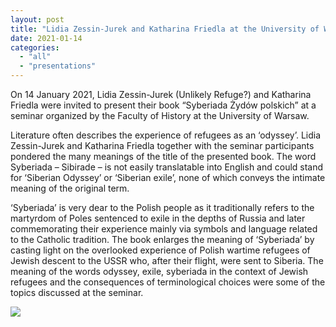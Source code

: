 ```yaml
---
layout: post
title: "Lidia Zessin-Jurek and Katharina Friedla at the University of Warsaw"
date: 2021-01-14
categories: 
  - "all"
  - "presentations"
---
```


On 14 January 2021, Lidia Zessin-Jurek (Unlikely Refuge?) and Katharina Friedla were invited to present their book “Syberiada Żydów polskich” at a seminar organized by the Faculty of History at the University of Warsaw.

Literature often describes the experience of refugees as an ‘odyssey’. Lidia Zessin-Jurek and Katharina Friedla together with the seminar participants pondered the many meanings of the title of the presented book. The word Syberiada – Sibirade – is not easily translatable into English and could stand for ‘Siberian Odyssey’ or ‘Siberian exile’, none of which conveys the intimate meaning of the original term.

‘Syberiada’ is very dear to the Polish people as it traditionally refers to the martyrdom of Poles sentenced to exile in the depths of Russia and later commemorating their experience mainly via symbols and language related to the Catholic tradition. The book enlarges the meaning of ‘Syberiada’ by casting light on the overlooked experience of Polish wartime refugees of Jewish descent to the USSR who, after their flight, were sent to Siberia. The meaning of the words odyssey, exile, syberiada in the context of Jewish refugees and the consequences of terminological choices were some of the topics discussed at the seminar.

![](/assets/images/Invitation-Seminar-14-01-2021-page-001-724x1024.jpg)
